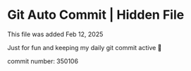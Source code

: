 # Git Auto Commit | Hidden File

This file was added Feb 12, 2025

Just for fun and keeping my daily git commit active 🤪

commit number: 350106
